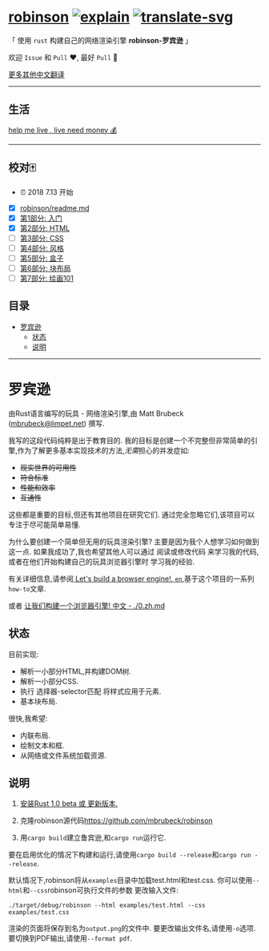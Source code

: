 # [robinson][commit] [![explain]][source] [![translate-svg]][translate-list]

[explain]: http://llever.com/explain.svg
[source]: https://github.com/chinanf-boy/Source-Explain
[translate-svg]: http://llever.com/translate.svg
[translate-list]: https://github.com/chinanf-boy/chinese-translate-list

「 使用 `rust` 构建自己的网络渲染引擎 **robinson-罗宾逊** 」

[commit]: https://github.com/mbrubeck/robinson/tree/dfd5c3b3f88ebe10c5286414e87dea9bda60f611

欢迎 `Issue` 和 `Pull` ❤️, 最好 `Pull` 👏

[更多其他中文翻译](https://github.com/chinanf-boy/chinese-translate-list)

---

## 生活

[help me live , live need money 💰](https://github.com/chinanf-boy/live-need-money)

---


## 校对🀄️

- ⏰ 2018 7.13 开始

-   [x] [robinson/readme.md](README.zh.md)
-   [x] [第1部分: 入门](0.zh.md)
-   [x] [第2部分: HTML](1.zh.md)
-   [ ] [第3部分: CSS](2.zh.md)
-   [ ] [第4部分: 风格](3.zh.md)
-   [ ] [第5部分: 盒子](4.zh.md)
-   [ ] [第6部分: 块布局](5.zh.md)
-   [ ] [第7部分: 绘画101](6.zh.md)

## 目录

<!-- START doctoc generated TOC please keep comment here to allow auto update -->
<!-- DON'T EDIT THIS SECTION, INSTEAD RE-RUN doctoc TO UPDATE -->


- [罗宾逊](#%E7%BD%97%E5%AE%BE%E9%80%8A)
  - [状态](#%E7%8A%B6%E6%80%81)
  - [说明](#%E8%AF%B4%E6%98%8E)

<!-- END doctoc generated TOC please keep comment here to allow auto update -->

---


# 罗宾逊

由Rust语言编写的玩具 - 网络渲染引擎,由 Matt Brubeck (mbrubeck@limpet.net) 撰写. 

我写的这段代码纯粹是出于教育目的. 我的目标是创建一个不完整但非常简单的引擎,作为了解更多基本实现技术的方法,*无需*担心的并发症如: 

-   <s>现实世界的可用性</s>
-   <s>符合标准</s>
-   <s>性能和效率</s>
-   <s>互通性</s>

这些都是重要的目标,但还有其他项目在研究它们. 通过完全忽略它们,该项目可以专注于尽可能简单易懂. 

为什么要创建一个简单但无用的玩具渲染引擎? 主要是因为我个人想学习如何做到这一点. 如果我成功了,我也希望其他人可以通过 阅读或修改代码 来学习我的代码,或者在他们开始构建自己的玩具浏览器引擎时 学习我的经验. 

有关详细信息,请参阅[ Let's build a browser engine!, `en`][blog],基于这个项目的一系列`how-to`文章. 

[blog]: http://limpet.net/mbrubeck/2014/08/08/toy-layout-engine-1.html

或者 [让我们构建一个浏览器引擎! 中文 - ./0.zh.md](./0.zh.md)

## 状态

目前实现: 

-   解析一小部分HTML,并构建DOM树. 
-   解析一小部分CSS. 
-   执行 选择器-selector匹配 将样式应用于元素. 
-   基本块布局. 

很快,我希望: 

-   内联布局. 
-   绘制文本和框. 
-   从网络或文件系统加载资源. 

## 说明

1.  [安装Rust 1.0 beta 或 更新版本. ](http://www.rust-lang.org/install.html)

2.  克隆robinson源代码<https://github.com/mbrubeck/robinson>

3.  用`cargo build`建立鲁宾逊,和`cargo run`运行它. 

要在启用优化的情况下构建和运行,请使用`cargo build --release`和`cargo run --release`. 

默认情况下,robinson将从`examples`目录中加载test.html和test.css. 你可以使用`--html`和`--css`robinson可执行文件的参数 更改输入文件: 

    ./target/debug/robinson --html examples/test.html --css examples/test.css

渲染的页面将保存到名为`output.png`的文件中. 要更改输出文件名,请使用`-o`选项. 要切换到PDF输出,请使用`--format pdf`. 
